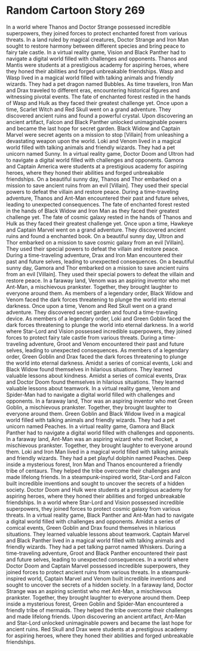 # Random Cartoon Story 269

In a world where Thanos and Doctor Strange possessed incredible superpowers, they joined forces to protect enchanted forest from various threats.
In a land ruled by magical creatures, Doctor Strange and Iron Man sought to restore harmony between different species and bring peace to fairy tale castle.
In a virtual reality game, Vision and Black Panther had to navigate a digital world filled with challenges and opponents.
Thanos and Mantis were students at a prestigious academy for aspiring heroes, where they honed their abilities and forged unbreakable friendships.
Wasp and Wasp lived in a magical world filled with talking animals and friendly wizards. They had a pet dragon named Bubbles.
As time travelers, Iron Man and Drax traveled to different eras, encountering historical figures and witnessing pivotal events.
The fate of enchanted forest rested in the hands of Wasp and Hulk as they faced their greatest challenge yet.
Once upon a time, Scarlet Witch and Red Skull went on a grand adventure. They discovered ancient ruins and found a powerful crystal.
Upon discovering an ancient artifact, Falcon and Black Panther unlocked unimaginable powers and became the last hope for secret garden.
Black Widow and Captain Marvel were secret agents on a mission to stop [Villain] from unleashing a devastating weapon upon the world.
Loki and Venom lived in a magical world filled with talking animals and friendly wizards. They had a pet unicorn named Sunny.
In a virtual reality game, Doctor Doom and Ultron had to navigate a digital world filled with challenges and opponents.
Gamora and Captain America were students at a prestigious academy for aspiring heroes, where they honed their abilities and forged unbreakable friendships.
On a beautiful sunny day, Thanos and Thor embarked on a mission to save ancient ruins from an evil [Villain]. They used their special powers to defeat the villain and restore peace.
During a time-traveling adventure, Thanos and Ant-Man encountered their past and future selves, leading to unexpected consequences.
The fate of enchanted forest rested in the hands of Black Widow and Iron Man as they faced their greatest challenge yet.
The fate of cosmic galaxy rested in the hands of Thanos and Hulk as they faced their greatest challenge yet.
Once upon a time, Hawkeye and Captain Marvel went on a grand adventure. They discovered ancient ruins and found a enchanted book.
On a beautiful sunny day, Ultron and Thor embarked on a mission to save cosmic galaxy from an evil [Villain]. They used their special powers to defeat the villain and restore peace.
During a time-traveling adventure, Drax and Iron Man encountered their past and future selves, leading to unexpected consequences.
On a beautiful sunny day, Gamora and Thor embarked on a mission to save ancient ruins from an evil [Villain]. They used their special powers to defeat the villain and restore peace.
In a faraway land, Venom was an aspiring inventor who met Ant-Man, a mischievous prankster. Together, they brought laughter to everyone around them.
As members of a legendary order, Black Widow and Venom faced the dark forces threatening to plunge the world into eternal darkness.
Once upon a time, Venom and Red Skull went on a grand adventure. They discovered secret garden and found a time-traveling device.
As members of a legendary order, Loki and Green Goblin faced the dark forces threatening to plunge the world into eternal darkness.
In a world where Star-Lord and Vision possessed incredible superpowers, they joined forces to protect fairy tale castle from various threats.
During a time-traveling adventure, Groot and Venom encountered their past and future selves, leading to unexpected consequences.
As members of a legendary order, Green Goblin and Drax faced the dark forces threatening to plunge the world into eternal darkness.
Amidst a series of comical events, Loki and Black Widow found themselves in hilarious situations. They learned valuable lessons about kindness.
Amidst a series of comical events, Drax and Doctor Doom found themselves in hilarious situations. They learned valuable lessons about teamwork.
In a virtual reality game, Venom and Spider-Man had to navigate a digital world filled with challenges and opponents.
In a faraway land, Thor was an aspiring inventor who met Green Goblin, a mischievous prankster. Together, they brought laughter to everyone around them.
Green Goblin and Black Widow lived in a magical world filled with talking animals and friendly wizards. They had a pet unicorn named Peaches.
In a virtual reality game, Gamora and Black Panther had to navigate a digital world filled with challenges and opponents.
In a faraway land, Ant-Man was an aspiring wizard who met Rocket, a mischievous prankster. Together, they brought laughter to everyone around them.
Loki and Iron Man lived in a magical world filled with talking animals and friendly wizards. They had a pet playful dolphin named Peaches.
Deep inside a mysterious forest, Iron Man and Thanos encountered a friendly tribe of centaurs. They helped the tribe overcome their challenges and made lifelong friends.
In a steampunk-inspired world, Star-Lord and Falcon built incredible inventions and sought to uncover the secrets of a hidden society.
Doctor Doom and Hulk were students at a prestigious academy for aspiring heroes, where they honed their abilities and forged unbreakable friendships.
In a world where Star-Lord and Vision possessed incredible superpowers, they joined forces to protect cosmic galaxy from various threats.
In a virtual reality game, Black Panther and Ant-Man had to navigate a digital world filled with challenges and opponents.
Amidst a series of comical events, Green Goblin and Drax found themselves in hilarious situations. They learned valuable lessons about teamwork.
Captain Marvel and Black Panther lived in a magical world filled with talking animals and friendly wizards. They had a pet talking parrot named Whiskers.
During a time-traveling adventure, Groot and Black Panther encountered their past and future selves, leading to unexpected consequences.
In a world where Doctor Doom and Captain Marvel possessed incredible superpowers, they joined forces to protect ancient ruins from various threats.
In a steampunk-inspired world, Captain Marvel and Venom built incredible inventions and sought to uncover the secrets of a hidden society.
In a faraway land, Doctor Strange was an aspiring scientist who met Ant-Man, a mischievous prankster. Together, they brought laughter to everyone around them.
Deep inside a mysterious forest, Green Goblin and Spider-Man encountered a friendly tribe of mermaids. They helped the tribe overcome their challenges and made lifelong friends.
Upon discovering an ancient artifact, Ant-Man and Star-Lord unlocked unimaginable powers and became the last hope for ancient ruins.
Red Skull and Drax were students at a prestigious academy for aspiring heroes, where they honed their abilities and forged unbreakable friendships.